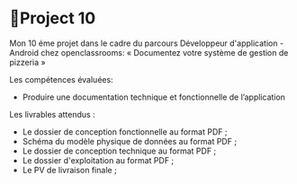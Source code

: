# 🌱Project 10
Mon 10 éme projet dans le cadre du parcours Développeur d'application - Android chez openclassrooms: « Documentez votre système de gestion de pizzeria »

Les compétences évaluées:
- Produire une documentation technique et fonctionnelle de l’application

Les livrables attendus :

- Le dossier de conception fonctionnelle au format PDF ;
- Schéma du modèle physique de données au format PDF ;
- Le dossier de conception technique au format PDF  ;
- Le dossier d'exploitation au format PDF  ;
- Le PV de livraison finale ;
